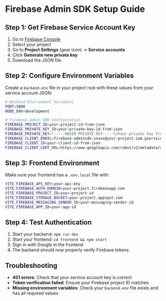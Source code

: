# Firebase Admin SDK Setup Guide

## Step 1: Get Firebase Service Account Key

1. Go to [Firebase Console](https://console.firebase.google.com/)
2. Select your project
3. Go to **Project Settings** (gear icon) → **Service accounts**
4. Click **Generate new private key**
5. Download the JSON file

## Step 2: Configure Environment Variables

Create a `backend.env` file in your project root with these values from your service account JSON:

```bash
# Backend Environment Variables
PORT=3000
NODE_ENV=development

# Firebase Admin SDK Configuration
FIREBASE_PROJECT_ID=your-project-id-from-json
FIREBASE_PRIVATE_KEY_ID=your-private-key-id-from-json
FIREBASE_PRIVATE_KEY="-----BEGIN PRIVATE KEY-----\nYour private key from JSON\n-----END PRIVATE KEY-----\n"
FIREBASE_CLIENT_EMAIL=firebase-adminsdk-xxxxx@your-project.iam.gserviceaccount.com
FIREBASE_CLIENT_ID=your-client-id-from-json
FIREBASE_CLIENT_CERT_URL=https://www.googleapis.com/robot/v1/metadata/x509/firebase-adminsdk-xxxxx%40your-project.iam.gserviceaccount.com
```

## Step 3: Frontend Environment

Make sure your frontend has a `.env.local` file with:

```bash
VITE_FIREBASE_API_KEY=your-api-key
VITE_FIREBASE_AUTH_DOMAIN=your-project.firebaseapp.com
VITE_FIREBASE_PROJECT_ID=your-project-id
VITE_FIREBASE_STORAGE_BUCKET=your-project.appspot.com
VITE_FIREBASE_MESSAGING_SENDER_ID=your-messaging-sender-id
VITE_FIREBASE_APP_ID=your-app-id
```

## Step 4: Test Authentication

1. Start your backend: `npm run dev`
2. Start your frontend: `cd frontend && npm start`
3. Sign in with Google in the frontend
4. The backend should now properly verify Firebase tokens

## Troubleshooting

- **401 errors**: Check that your service account key is correct
- **Token verification failed**: Ensure your Firebase project ID matches
- **Missing environment variables**: Check your `backend.env` file exists and has all required values
